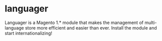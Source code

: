 # languager
Languager is a Magento 1.* module that makes the management of multi-language store more efficient and easier than ever. Install the module and start internationalizing!
